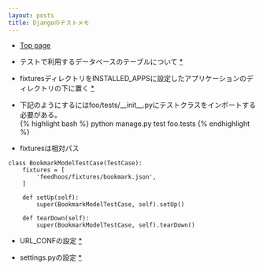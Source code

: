 ```yaml
---
layout: posts
title: Djangoのテストメモ 
---
```

* [Top page](https://docs.djangoproject.com/en/dev/topics/testing/)

* テストで利用するデータベースのテーブルについて [*](https://docs.djangoproject.com/en/1.8/topics/testing/overview/#the-test-database)    

* fixturesディレクトリをINSTALLED_APPSに設定したアプリケーションのディレクトリの下に置く [*](https://docs.djangoproject.com/en/1.8/topics/testing/tools/#fixture-loading)   

* 下記のようにするにはfoo/tests/\_\_init\_\_.pyにテストクラスをインポートする必要がある。   
{% highlight bash %}
python manage.py test foo.tests 
{% endhighlight %}

* fixturesは相対パス
```
class BookmarkModelTestCase(TestCase):
    fixtures = [
        'feedhoos/fixtures/bookmark.json',
    ]

    def setUp(self):
        super(BookmarkModelTestCase, self).setUp()

    def tearDown(self):
        super(BookmarkModelTestCase, self).tearDown()
```

* URL_CONFの設定 [*](https://docs.djangoproject.com/en/stable/topics/testing/tools/#urlconf-configuration)    
    
* settings.pyの設定 [*](https://docs.djangoproject.com/en/stable/topics/testing/tools/#overriding-settings)    
    

